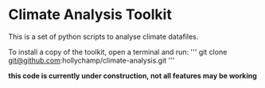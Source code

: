 # Climate Analysis Toolkit

This is a set of python scripts to analyse climate datafiles. 

To install a copy of the toolkit, open a terminal and run:
'''
git clone git@github.com:hollychamp/climate-analysis.git
'''


**this code is currently under construction, not all features may be working**
